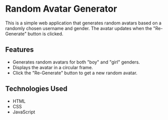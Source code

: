 # Random Avatar Generator

This is a simple web application that generates random avatars based on a randomly chosen username and gender. The avatar updates when the "Re-Generate" button is clicked.

## Features

- Generates random avatars for both "boy" and "girl" genders.
- Displays the avatar in a circular frame.
- Click the "Re-Generate" button to get a new random avatar.


## Technologies Used

- HTML
- CSS
- JavaScript




